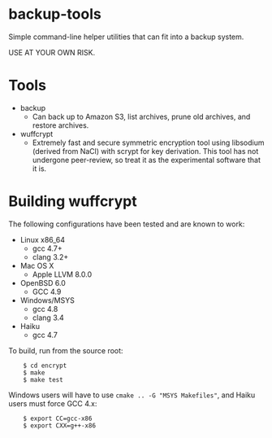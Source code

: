 backup-tools
============
Simple command-line helper utilities that can fit into a backup system.

USE AT YOUR OWN RISK.

Tools
=====
  * backup
    * Can back up to Amazon S3, list archives, prune old archives, and restore archives.
  * wuffcrypt
    * Extremely fast and secure symmetric encryption tool using libsodium (derived from NaCl) with scrypt for key derivation.  This tool has not undergone peer-review, so treat it as the experimental software that it is.

Building wuffcrypt
==================
The following configurations have been tested and are known to work:
  * Linux x86_64
    * gcc 4.7+
    * clang 3.2+
  * Mac OS X
    * Apple LLVM 8.0.0
  * OpenBSD 6.0
    * GCC 4.9
  * Windows/MSYS
    * gcc 4.8
    * clang 3.4
  * Haiku
    * gcc 4.7

To build, run from the source root:
```
    $ cd encrypt
    $ make
    $ make test
```

Windows users will have to use `cmake .. -G "MSYS Makefiles"`, and Haiku users must force GCC 4.x:
```
    $ export CC=gcc-x86
    $ export CXX=g++-x86
```
